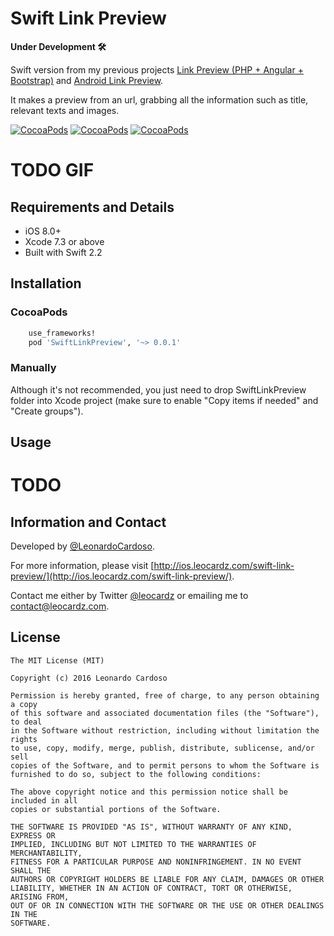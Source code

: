 # Swift Link Preview

**Under Development 🛠**

Swift version from my previous projects [Link Preview (PHP + Angular + Bootstrap)](https://github.com/LeonardoCardoso/Link-Preview) and [Android Link Preview](https://github.com/LeonardoCardoso/Android-Link-Preview).

It makes a preview from an url, grabbing all the information such as title, relevant texts and images.

[![CocoaPods](https://img.shields.io/cocoapods/v/SwiftLinkPreview.svg?maxAge=2592000)]() [![CocoaPods](https://img.shields.io/cocoapods/l/SwiftLinkPreview.svg?maxAge=2592000)]() [![CocoaPods](https://img.shields.io/cocoapods/p/SwiftLinkPreview.svg?maxAge=2592000)]()

# TODO GIF

## Requirements and Details

* iOS 8.0+
* Xcode 7.3 or above
* Built with Swift 2.2

## Installation

### CocoaPods

```ruby
	use_frameworks!
	pod 'SwiftLinkPreview', '~> 0.0.1'
```

### Manually

Although it's not recommended, you just need to drop SwiftLinkPreview folder into Xcode project (make sure to enable "Copy items if needed" and "Create groups").


## Usage

# TODO


## Information and Contact

Developed by [@LeonardoCardoso](https://github.com/LeonardoCardoso). 

For more information, please visit [http://ios.leocardz.com/swift-link-preview/](http://ios.leocardz.com/swift-link-preview/).

Contact me either by Twitter [@leocardz](https://twitter.com/leocardz) or emailing me to [contact@leocardz.com](mailto:contact@leocardz.com).


## License

    The MIT License (MIT)

	Copyright (c) 2016 Leonardo Cardoso
	
	Permission is hereby granted, free of charge, to any person obtaining a copy
	of this software and associated documentation files (the "Software"), to deal
	in the Software without restriction, including without limitation the rights
	to use, copy, modify, merge, publish, distribute, sublicense, and/or sell
	copies of the Software, and to permit persons to whom the Software is
	furnished to do so, subject to the following conditions:
	
	The above copyright notice and this permission notice shall be included in all
	copies or substantial portions of the Software.
	
	THE SOFTWARE IS PROVIDED "AS IS", WITHOUT WARRANTY OF ANY KIND, EXPRESS OR
	IMPLIED, INCLUDING BUT NOT LIMITED TO THE WARRANTIES OF MERCHANTABILITY,
	FITNESS FOR A PARTICULAR PURPOSE AND NONINFRINGEMENT. IN NO EVENT SHALL THE
	AUTHORS OR COPYRIGHT HOLDERS BE LIABLE FOR ANY CLAIM, DAMAGES OR OTHER
	LIABILITY, WHETHER IN AN ACTION OF CONTRACT, TORT OR OTHERWISE, ARISING FROM,
	OUT OF OR IN CONNECTION WITH THE SOFTWARE OR THE USE OR OTHER DEALINGS IN THE
	SOFTWARE.